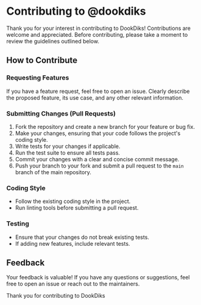 # Contributing to @dookdiks

Thank you for your interest in contributing to DookDiks! Contributions are welcome and appreciated. Before contributing, please take a moment to review the guidelines outlined below.

## How to Contribute

### Requesting Features

If you have a feature request, feel free to open an issue. Clearly describe the proposed feature, its use case, and any other relevant information.

### Submitting Changes (Pull Requests)

1. Fork the repository and create a new branch for your feature or bug fix.
2. Make your changes, ensuring that your code follows the project's coding style.
3. Write tests for your changes if applicable.
4. Run the test suite to ensure all tests pass.
5. Commit your changes with a clear and concise commit message.
6. Push your branch to your fork and submit a pull request to the `main` branch of the main repository.

### Coding Style

- Follow the existing coding style in the project.
- Run linting tools before submitting a pull request.

### Testing

- Ensure that your changes do not break existing tests.
- If adding new features, include relevant tests.

## Feedback

Your feedback is valuable! If you have any questions or suggestions, feel free to open an issue or reach out to the maintainers.

Thank you for contributing to DookDiks
